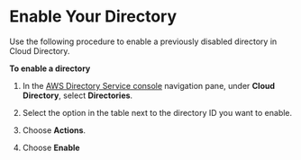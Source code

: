 # Enable Your Directory<a name="how_to_manage_directory_enable"></a>

Use the following procedure to enable a previously disabled directory in Cloud Directory\.

**To enable a directory**

1. In the [AWS Directory Service console](https://console.aws.amazon.com/directoryservicev2/) navigation pane, under **Cloud Directory**, select **Directories**\.

1. Select the option in the table next to the directory ID you want to enable\.

1. Choose **Actions**\.

1. Choose **Enable**
